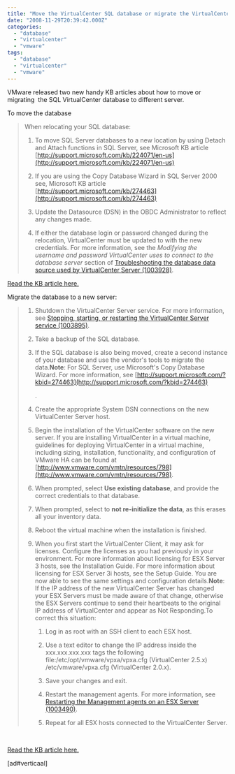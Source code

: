 ```yaml
---
title: "Move the VirtualCenter SQL database or migrate the VirtualCenter SQL database to different server."
date: "2008-11-29T20:39:42.000Z"
categories: 
  - "database"
  - "virtualcenter"
  - "vmware"
tags: 
  - "database"
  - "virtualcenter"
  - "vmware"
---
```


VMware released two new handy KB articles about how to move or migrating  the SQL VirtualCenter database to different server.

To move the database

> When relocating your SQL database:
> 
> 1. To move SQL Server databases to a new location by using Detach and Attach functions in SQL Server, see Microsoft KB article [](http://support.microsoft.com/kb/224071/en-us)[http://support.microsoft.com/kb/224071/en-us](http://support.microsoft.com/kb/224071/en-us)
>     
> 2. If you are using the Copy Database Wizard in SQL Server 2000 see, Microsoft KB article [http://support.microsoft.com/kb/274463](http://support.microsoft.com/kb/274463)
>     
> 3. Update the Datasource (DSN) in the OBDC Administrator to reflect any changes made.
>     
> 4. If either the database login or password changed during the relocation, VirtualCenter must be updated to with the new credentials. For more information, see the _Modifying the username and password VirtualCenter uses to connect to the database server_ section of [Troubleshooting the database data source used by VirtualCenter Server (1003928)](http://kb.vmware.com/kb/1003928).
>     

[Read the KB article here.](http://kb.vmware.com/selfservice/microsites/search.do?language=en_US&cmd=displayKC&externalId=7960893)

Migrate the database to a new server:

> 1. Shutdown the VirtualCenter Server service. For more information, see [Stopping, starting, or restarting the VirtualCenter Server service (1003895)](http://kb.vmware.com/kb/1003895).
>     
> 2. Take a backup of the SQL database.
>     
> 3. If the SQL database is also being moved, create a second instance of your database and use the vendor's tools to migrate the data.**Note**: For SQL Server, use Microsoft's Copy Database Wizard. For more information, see [http://support.microsoft.com/?kbid=274463](http://support.microsoft.com/?kbid=274463)
>     
>     . 
>     
>      
> 4. Create the appropriate System DSN connections on the new VirtualCenter Server host.
>     
> 5. Begin the installation of the VirtualCenter software on the new server. If you are installing VirtualCenter in a virtual machine, guidelines for deploying VirtualCenter in a virtual machine, including sizing, installation, functionality, and configuration of VMware HA can be found at [http://www.vmware.com/vmtn/resources/798](http://www.vmware.com/vmtn/resources/798).
>     
> 6. When prompted, select **Use existing database**, and provide the correct credentials to that database.
>     
> 7. When prompted, select to **not re-initialize the data**, as this erases all your inventory data.
>     
> 8. Reboot the virtual machine when the installation is finished.
>     
> 9. When you first start the VirtualCenter Client, it may ask for licenses. Configure the licenses as you had previously in your environment. For more information about licensing for ESX Server 3 hosts, see the Installation Guide. For more information about licensing for ESX Server 3i hosts, see the Setup Guide. You are now able to see the same settings and configuration details.**Note**: If the IP address of the new VirtualCenter Server has changed your ESX Servers must be made aware of that change, otherwise the ESX Servers continue to send their heartbeats to the original IP address of VirtualCenter and appear as Not Responding.To correct this situation: 
>     
>     1. Log in as root with an SSH client to each ESX host.
>         
>     2. Use a text editor to change the IP address inside the <serverIp>xxx.xxx.xxx.xxx</serverIp> tags the following file:/etc/opt/vmware/vpxa/vpxa.cfg (VirtualCenter 2.5.x) /etc/vmware/vpxa.cfg (VirtualCenter 2.0.x). 
>         
>     3. Save your changes and exit.
>         
>     4. Restart the management agents. For more information, see [Restarting the Management agents on an ESX Server (1003490)](http://kb.vmware.com/kb/1003490).
>         
>     5. Repeat for all ESX hosts connected to the VirtualCenter Server.
>         

 

[Read the KB article here.](http://kb.vmware.com/selfservice/microsites/search.do?language=en_US&cmd=displayKC&externalId=5850444)

\[ad#verticaal\]
